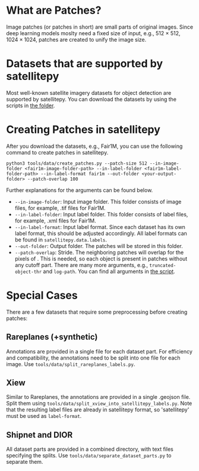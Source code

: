 # What are Patches?

Image patches (or patches in short) are small parts of original images. Since deep learning models moslty need a fixed size of input, e.g., 512 $\times$ 512, $1024 \times 1024$, patches are created to unify the image size.

# Datasets that are supported by satellitepy
Most well-known satellite imagery datasets for object detection are supported by satellitepy. You can download the datasets by using the scripts in [the folder](tools/data/download). 

# Creating Patches in satellitepy

After you download the datasets, e.g., Fair1M, you can use the following command to create patches in satellitepy.

```
python3 tools/data/create_patches.py --patch-size 512 --in-image-folder <fair1m-image-folder-path> --in-label-folder <fair1m-label-folder-path> --in-label-format fair1m --out-folder <your-output-folder> --patch-overlap 100
```

Further explanations for the arguments can be found below.
* `--in-image-folder`: Input image folder. This folder consists of image files, for example, .tif files for Fair1M.
* `--in-label-folder`: Input label folder. This folder consists of label files, for example, .xml files for Fair1M.
* `--in-label-format`: Input label format. Since each dataset has its own label format, this should be adjusted accordingly. All label formats can be found in `satellitepy.data.labels`.
* `--out-folder`: Output folder. The patches will be stored in this folder.
* `--patch-overlap`: Stride. The neighboring patches will overlap for the pixels of <patch-overlap>. This is needed, so each object is present in patches without any cutoff part.
There are many more arguments, e.g., `truncated-object-thr` and `log-path`. You can find all arguments in [the script](tools/data/create_patches.py).



# Special Cases

There are a few datasets that require some preprocessing before creating patches:

## Rareplanes (+synthetic)
Annotations are provided in a single file for each dataset part. For efficiency and compatibility, the annotations need to be split into one file for each image. Use `tools/data/split_rareplanes_labels.py`.

## Xiew
Similar to Rareplanes, the annotations are provided in a single .geojson file. Split them using `tools/data/split_xview_into_satellitepy_labels.py`. Note that the resulting label files are already in satellitepy format, so 'satellitepy' must be used as `label-format`.

## Shipnet and DIOR
All dataset parts are provided in a combined directory, with text files specifying the splits. Use `tools/data/separate_dataset_parts.py` to separate them.